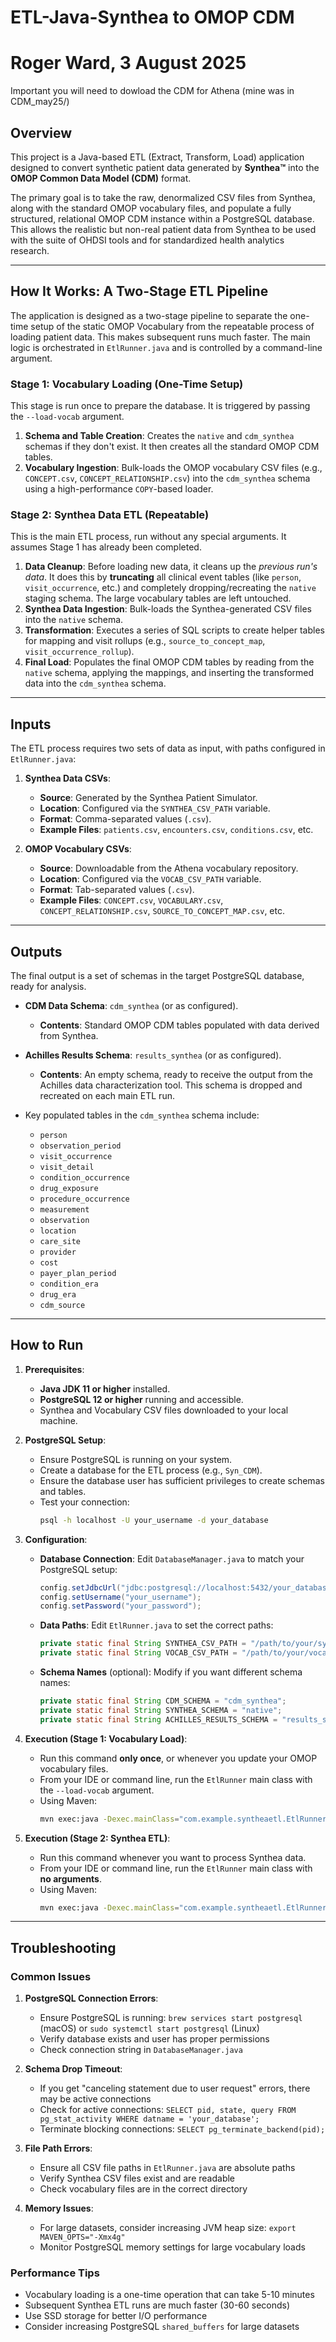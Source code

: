 # ETL-Java-Synthea to OMOP CDM
# Roger Ward, 3 August 2025


Important you will need to dowload the CDM for Athena (mine was in CDM_may25/)

## Overview

This project is a Java-based ETL (Extract, Transform, Load) application designed to convert synthetic patient data generated by **Synthea™** into the **OMOP Common Data Model (CDM)** format.

The primary goal is to take the raw, denormalized CSV files from Synthea, along with the standard OMOP vocabulary files, and populate a fully structured, relational OMOP CDM instance within a PostgreSQL database. This allows the realistic but non-real patient data from Synthea to be used with the suite of OHDSI tools and for standardized health analytics research.

---

## How It Works: A Two-Stage ETL Pipeline

The application is designed as a two-stage pipeline to separate the one-time setup of the static OMOP Vocabulary from the repeatable process of loading patient data. This makes subsequent runs much faster. The main logic is orchestrated in `EtlRunner.java` and is controlled by a command-line argument.

### Stage 1: Vocabulary Loading (One-Time Setup)

This stage is run once to prepare the database. It is triggered by passing the `--load-vocab` argument.

1.  **Schema and Table Creation**: Creates the `native` and `cdm_synthea` schemas if they don't exist. It then creates all the standard OMOP CDM tables.
2.  **Vocabulary Ingestion**: Bulk-loads the OMOP vocabulary CSV files (e.g., `CONCEPT.csv`, `CONCEPT_RELATIONSHIP.csv`) into the `cdm_synthea` schema using a high-performance `COPY`-based loader.

### Stage 2: Synthea Data ETL (Repeatable)

This is the main ETL process, run without any special arguments. It assumes Stage 1 has already been completed.

1.  **Data Cleanup**: Before loading new data, it cleans up the *previous run's data*. It does this by **truncating** all clinical event tables (like `person`, `visit_occurrence`, etc.) and completely dropping/recreating the `native` staging schema. The large vocabulary tables are left untouched.
2.  **Synthea Data Ingestion**: Bulk-loads the Synthea-generated CSV files into the `native` schema.
3.  **Transformation**: Executes a series of SQL scripts to create helper tables for mapping and visit rollups (e.g., `source_to_concept_map`, `visit_occurrence_rollup`).
4.  **Final Load**: Populates the final OMOP CDM tables by reading from the `native` schema, applying the mappings, and inserting the transformed data into the `cdm_synthea` schema.

---

## Inputs

The ETL process requires two sets of data as input, with paths configured in `EtlRunner.java`:

1.  **Synthea Data CSVs**:
    - **Source**: Generated by the Synthea Patient Simulator.
    - **Location**: Configured via the `SYNTHEA_CSV_PATH` variable.
    - **Format**: Comma-separated values (`.csv`).
    - **Example Files**: `patients.csv`, `encounters.csv`, `conditions.csv`, etc.

2.  **OMOP Vocabulary CSVs**:
    - **Source**: Downloadable from the Athena vocabulary repository.
    - **Location**: Configured via the `VOCAB_CSV_PATH` variable.
    - **Format**: Tab-separated values (`.csv`).
    - **Example Files**: `CONCEPT.csv`, `VOCABULARY.csv`, `CONCEPT_RELATIONSHIP.csv`, `SOURCE_TO_CONCEPT_MAP.csv`, etc.

---

## Outputs

The final output is a set of schemas in the target PostgreSQL database, ready for analysis.

- **CDM Data Schema**: `cdm_synthea` (or as configured).
  - **Contents**: Standard OMOP CDM tables populated with data derived from Synthea.
- **Achilles Results Schema**: `results_synthea` (or as configured).
  - **Contents**: An empty schema, ready to receive the output from the Achilles data characterization tool. This schema is dropped and recreated on each main ETL run.

- Key populated tables in the `cdm_synthea` schema include:
  - `person`
  - `observation_period`
  - `visit_occurrence`
  - `visit_detail`
  - `condition_occurrence`
  - `drug_exposure`
  - `procedure_occurrence`
  - `measurement`
  - `observation`
  - `location`
  - `care_site`
  - `provider`
  - `cost`
  - `payer_plan_period`
  - `condition_era`
  - `drug_era`
  - `cdm_source`

---

## How to Run

1.  **Prerequisites**:
    - **Java JDK 11 or higher** installed.
    - **PostgreSQL 12 or higher** running and accessible.
    - Synthea and Vocabulary CSV files downloaded to your local machine.

2.  **PostgreSQL Setup**:
    - Ensure PostgreSQL is running on your system.
    - Create a database for the ETL process (e.g., `Syn_CDM`).
    - Ensure the database user has sufficient privileges to create schemas and tables.
    - Test your connection:
      ```bash
      psql -h localhost -U your_username -d your_database
      ```

3.  **Configuration**:
    - **Database Connection**: Edit `DatabaseManager.java` to match your PostgreSQL setup:
      ```java
      config.setJdbcUrl("jdbc:postgresql://localhost:5432/your_database");
      config.setUsername("your_username");
      config.setPassword("your_password");
      ```
    - **Data Paths**: Edit `EtlRunner.java` to set the correct paths:
      ```java
      private static final String SYNTHEA_CSV_PATH = "/path/to/your/synthea/output/csv";
      private static final String VOCAB_CSV_PATH = "/path/to/your/vocabulary/files";
      ```
    - **Schema Names** (optional): Modify if you want different schema names:
      ```java
      private static final String CDM_SCHEMA = "cdm_synthea";
      private static final String SYNTHEA_SCHEMA = "native";
      private static final String ACHILLES_RESULTS_SCHEMA = "results_synthea";
      ```

4.  **Execution (Stage 1: Vocabulary Load)**:
    - Run this command **only once**, or whenever you update your OMOP vocabulary files.
    - From your IDE or command line, run the `EtlRunner` main class with the `--load-vocab` argument.
    - Using Maven:
      ```bash
      mvn exec:java -Dexec.mainClass="com.example.syntheaetl.EtlRunner" -Dexec.args="--load-vocab"
      ```

5.  **Execution (Stage 2: Synthea ETL)**:
    - Run this command whenever you want to process Synthea data.
    - From your IDE or command line, run the `EtlRunner` main class with **no arguments**.
    - Using Maven:
      ```bash
      mvn exec:java -Dexec.mainClass="com.example.syntheaetl.EtlRunner"
      ```

---

## Troubleshooting

### Common Issues

1. **PostgreSQL Connection Errors**:
   - Ensure PostgreSQL is running: `brew services start postgresql` (macOS) or `sudo systemctl start postgresql` (Linux)
   - Verify database exists and user has proper permissions
   - Check connection string in `DatabaseManager.java`

2. **Schema Drop Timeout**:
   - If you get "canceling statement due to user request" errors, there may be active connections
   - Check for active connections: `SELECT pid, state, query FROM pg_stat_activity WHERE datname = 'your_database';`
   - Terminate blocking connections: `SELECT pg_terminate_backend(pid);`

3. **File Path Errors**:
   - Ensure all CSV file paths in `EtlRunner.java` are absolute paths
   - Verify Synthea CSV files exist and are readable
   - Check vocabulary files are in the correct directory

4. **Memory Issues**:
   - For large datasets, consider increasing JVM heap size: `export MAVEN_OPTS="-Xmx4g"`
   - Monitor PostgreSQL memory settings for large vocabulary loads

### Performance Tips

- Vocabulary loading is a one-time operation that can take 5-10 minutes
- Subsequent Synthea ETL runs are much faster (30-60 seconds)
- Use SSD storage for better I/O performance
- Consider increasing PostgreSQL `shared_buffers` for large datasets
